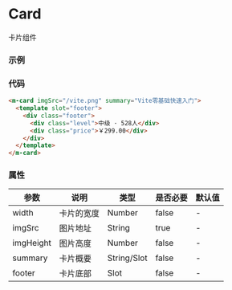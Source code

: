 # Card

卡片组件

### 示例

<m-card imgSrc="tqq-ui/vite.png" summary="Vite零基础快速入门">
  <template slot="footer">
    <div class="footer">
      <div class="level">中级 · 528人</div>
      <div class="price">￥299.00</div>
    </div>
  </template>
</m-card>

### 代码

```html
<m-card imgSrc="/vite.png" summary="Vite零基础快速入门">
  <template slot="footer">
    <div class="footer">
      <div class="level">中级 · 528人</div>
      <div class="price">￥299.00</div>
    </div>
  </template>
</m-card>
```

### 属性

| 参数      | 说明       | 类型        | 是否必要 | 默认值 |
| --------- | ---------- | ----------- | -------- | ------ |
| width     | 卡片的宽度 | Number      | false    | -      |
| imgSrc    | 图片地址   | String      | true     | -      |
| imgHeight | 图片高度   | Number      | false    | -      |
| summary   | 卡片概要   | String/Slot | false    | -      |
| footer    | 卡片底部   | Slot        | false    | -      |
